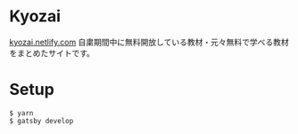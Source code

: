 # Kyozai
[kyozai.netlify.com](https://kyozai.netlify.com)
自粛期間中に無料開放している教材・元々無料で学べる教材をまとめたサイトです。

# Setup
```
$ yarn
$ gatsby develop
```
